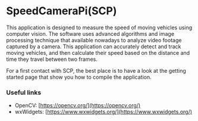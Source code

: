 # SpeedCameraPi(SCP)

This application is designed to measure the speed of moving vehicles using computer vision. The software uses advanced algorithms and image processing technique that available nowadays to analyze video footage captured by a camera. This application can accurately detect and track moving vehicles, and then calculate their speed based on the distance and time they travel between two frames.

For a first contact with SCP, the best place is to have a look at the getting started page that show you how to compile the application.


### Useful links
- OpenCV: [https://opencv.org/](https://opencv.org/)
- wxWidgets: [https://www.wxwidgets.org/](https://www.wxwidgets.org/)


